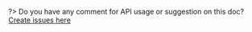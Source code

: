 ?> Do you have any comment for  API usage or suggestion on this doc? [Create issues here](https://github.com/DOSNetwork/docs/issues/new)

